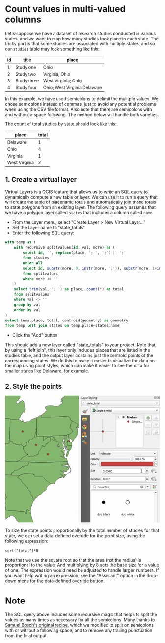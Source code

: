 # Count values in multi-valued columns

Let's suppose we have a dataset of research studies conducted in various states, and we want to map how many studies took place in each state.  The tricky part is that some studies are associated with multiple states, and so our `studies` table may look something like this:

id | title       | place
---|-------------|------
1  | Study one   | Ohio
2  | Study two   | Virginia; Ohio
3  | Study three | West Virginia; Ohio
4  | Study four  | Ohio; West Virginia;Delaware

In this example, we have used semicolons to delimit the mulitple values.  We chose semicolons instead of commas, just to avoid any potential problems when using the CSV file format.  Also note that there are semicolons with and without a space following.  The method below will handle both varieties.

The count of total studies by state should look like this:

place         | total
--------------|------
Delaware      | 1
Ohio          | 4
Virginia      | 1
West Virginia | 2


## 1. Create a virtual layer

Virtual Layers is a QGIS feature that allows us to write an SQL query to dynamically compute a new table or layer.  We can use it to run a query that will create the table of placename totals and automatically join those totals to state polygons from an existing layer.  The following query assumes that we have a polygon layer called `states` that includes a column called `name`.

- From the Layer menu, select "Create Layer > New Virtual Layer..."
- Set the Layer name to "state_totals"
- Enter the following SQL query:

```SQL
with temp as (
    with recursive splitvalues(id, val, more) as (
        select id, '', replace(place, '; ', ';') || ';'
        from studies
        union all
        select id, substr(more, 0, instr(more, ';')), substr(more, 1+instr(more, ';'))
        from splitvalues
        where more <> ''
    )
    select trim(val, '; ') as place, count(*) as total
    from splitvalues
    where val <> ''
    group by val
    order by val
)
select temp.place, total, centroid(geometry) as geometry
from temp left join states on temp.place=states.name
```

- Click the "Add" button

This should add a new layer called "state_totals" to your project.  Note that, by using a "left join", this layer only includes places that are listed in the studies table, and the output layer contains just the centroid points of the corresponding states.  We do this to make it easier to visualize the data on the map using point styles, which can make it easier to see the data for smaller states like Delaware, for example.


## 2. Style the points

![count-multivalues point style](image/count-multivalues-point-style.gif)

To size the state points proportionally by the total number of studies for that state, we can set a data-defined override for the point size, using the following expression:

```
sqrt("total")*8
```

Note that we use the square root so that the area (not the radius) is proportional to the value.  And multiplying by 8 sets the base size for a value of one.  The expression would need be adjusted to handle larger numbers.  If you want help writing an expression, see the "Assistant" option in the drop-down menu for the data-defined override button.


# Note

The SQL query above includes some recursive magic that helps to split the values as many times as necessary for all the semicolons.  Many thanks to [Samuel Bosch's original recipe](http://www.samuelbosch.com/2018/02/split-into-rows-sqlite.html), which we modified to split on semicolons with or without a following space, and to remove any trailing punctuation from the final output.






